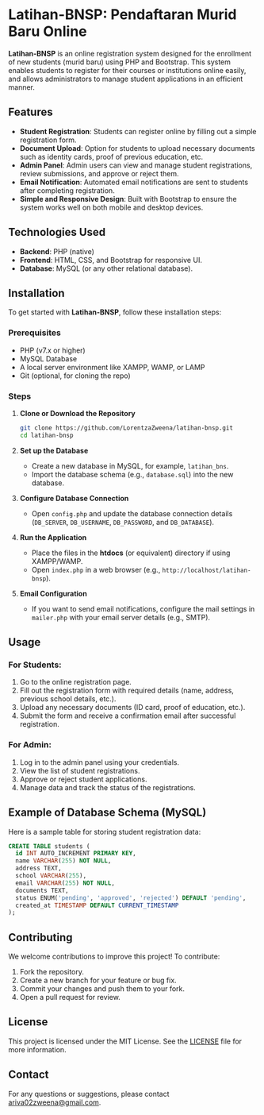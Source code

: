 # Latihan-BNSP: Pendaftaran Murid Baru Online

**Latihan-BNSP** is an online registration system designed for the enrollment of new students (murid baru) using PHP and Bootstrap. This system enables students to register for their courses or institutions online easily, and allows administrators to manage student applications in an efficient manner.

## Features

- **Student Registration**: Students can register online by filling out a simple registration form.
- **Document Upload**: Option for students to upload necessary documents such as identity cards, proof of previous education, etc.
- **Admin Panel**: Admin users can view and manage student registrations, review submissions, and approve or reject them.
- **Email Notification**: Automated email notifications are sent to students after completing registration.
- **Simple and Responsive Design**: Built with Bootstrap to ensure the system works well on both mobile and desktop devices.

## Technologies Used

- **Backend**: PHP (native)
- **Frontend**: HTML, CSS, and Bootstrap for responsive UI.
- **Database**: MySQL (or any other relational database).

## Installation

To get started with **Latihan-BNSP**, follow these installation steps:

### Prerequisites

- PHP (v7.x or higher)
- MySQL Database
- A local server environment like XAMPP, WAMP, or LAMP
- Git (optional, for cloning the repo)

### Steps

1. **Clone or Download the Repository**
   ```bash
   git clone https://github.com/LorentzaZweena/latihan-bnsp.git
   cd latihan-bnsp
   ```

2. **Set up the Database**
   - Create a new database in MySQL, for example, `latihan_bns`.
   - Import the database schema (e.g., `database.sql`) into the new database.

3. **Configure Database Connection**
   - Open `config.php` and update the database connection details (`DB_SERVER`, `DB_USERNAME`, `DB_PASSWORD`, and `DB_DATABASE`).

4. **Run the Application**
   - Place the files in the **htdocs** (or equivalent) directory if using XAMPP/WAMP.
   - Open `index.php` in a web browser (e.g., `http://localhost/latihan-bnsp`).
   
5. **Email Configuration**
   - If you want to send email notifications, configure the mail settings in `mailer.php` with your email server details (e.g., SMTP).

## Usage

### For Students:

1. Go to the online registration page.
2. Fill out the registration form with required details (name, address, previous school details, etc.).
3. Upload any necessary documents (ID card, proof of education, etc.).
4. Submit the form and receive a confirmation email after successful registration.

### For Admin:

1. Log in to the admin panel using your credentials.
2. View the list of student registrations.
3. Approve or reject student applications.
4. Manage data and track the status of the registrations.

## Example of Database Schema (MySQL)

Here is a sample table for storing student registration data:

```sql
CREATE TABLE students (
  id INT AUTO_INCREMENT PRIMARY KEY,
  name VARCHAR(255) NOT NULL,
  address TEXT,
  school VARCHAR(255),
  email VARCHAR(255) NOT NULL,
  documents TEXT,
  status ENUM('pending', 'approved', 'rejected') DEFAULT 'pending',
  created_at TIMESTAMP DEFAULT CURRENT_TIMESTAMP
);
```

## Contributing

We welcome contributions to improve this project! To contribute:

1. Fork the repository.
2. Create a new branch for your feature or bug fix.
3. Commit your changes and push them to your fork.
4. Open a pull request for review.

## License

This project is licensed under the MIT License. See the [LICENSE](LICENSE) file for more information.

## Contact

For any questions or suggestions, please contact [ariva02zweena@gmail.com](mailto:ariva02zweena@gmail.com).
